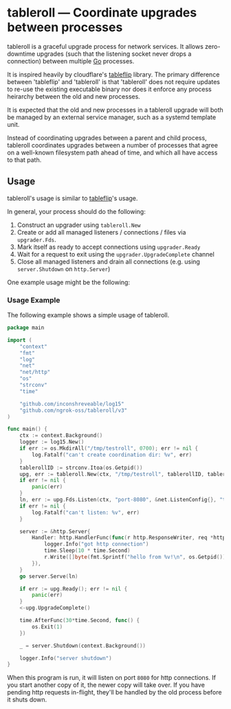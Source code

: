 # tableroll &mdash; Coordinate upgrades between processes

tableroll is a graceful upgrade process for network services. It allows
zero-downtime upgrades (such that the listening socket never drops a
connection) between multiple [Go](https://golang.org/) processes.

It is inspired heavily by cloudflare's
[tableflip](https://github.com/cloudflare/tableflip) library.
The primary difference between 'tableflip' and 'tableroll' is that 'tableroll'
does not require updates to re-use the existing executable binary nor does it
enforce any process heirarchy between the old and new processes.

It is expected that the old and new processes in a tableroll upgrade will both
be managed by an external service manager, such as a systemd template unit.

Instead of coordinating upgrades between a parent and child process, tableroll
coordinates upgrades between a number of processes that agree on a well-known
filesystem path ahead of time, and which all have access to that path.

## Usage

tableroll's usage is similar to [tableflip](https://github.com/cloudflare/tableflip)'s usage.

In general, your process should do the following:

1. Construct an upgrader using `tableroll.New`
1. Create or add all managed listeners / connections / files via `upgrader.Fds`.
1. Mark itself as ready to accept connections using `upgrader.Ready`
1. Wait for a request to exit using the `upgrader.UpgradeComplete` channel
1. Close all managed listeners and drain all connections (e.g. using `server.Shutdown` on `http.Server`)

One example usage might be the following:

### Usage Example

The following example shows a simple usage of tableroll.

```go
package main

import (
	"context"
	"fmt"
	"log"
	"net"
	"net/http"
	"os"
	"strconv"
	"time"

	"github.com/inconshreveable/log15"
	"github.com/ngrok-oss/tableroll/v3"
)

func main() {
	ctx := context.Background()
	logger := log15.New()
	if err := os.MkdirAll("/tmp/testroll", 0700); err != nil {
		log.Fatalf("can't create coordination dir: %v", err)
	}
	tablerollID := strconv.Itoa(os.Getpid())
	upg, err := tableroll.New(ctx, "/tmp/testroll", tablerollID, tableroll.WithLogger(logger))
	if err != nil {
		panic(err)
	}
	ln, err := upg.Fds.Listen(ctx, "port-8080", &net.ListenConfig{}, "tcp", "127.0.0.1:8080")
	if err != nil {
		log.Fatalf("can't listen: %v", err)
	}

	server := &http.Server{
		Handler: http.HandlerFunc(func(r http.ResponseWriter, req *http.Request) {
			logger.Info("got http connection")
			time.Sleep(10 * time.Second)
			r.Write([]byte(fmt.Sprintf("hello from %v!\n", os.Getpid())))
		}),
	}
	go server.Serve(ln)

	if err := upg.Ready(); err != nil {
		panic(err)
	}
	<-upg.UpgradeComplete()

	time.AfterFunc(30*time.Second, func() {
		os.Exit(1)
	})

	_ = server.Shutdown(context.Background())

	logger.Info("server shutdown")
}
```

When this program is run, it will listen on port `8080` for http connections.
If you start another copy of it, the newer copy will take over. If you have
pending http requests in-flight, they'll be handled by the old process before
it shuts down.
